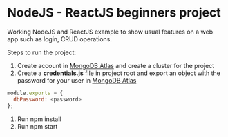 # NodeJS - ReactJS beginners project

Working NodeJS and ReactJS example to show usual features on a web app such as login, CRUD operations.

Steps to run the project:
1. Create account in [MongoDB Atlas](https://cloud.mongodb.com) and create a cluster for the project
1. Create a **credentials.js** file in project root and export an object with the password for your user in
[MongoDB Atlas](https://cloud.mongodb.com)
```javascript
module.exports = {
  dbPassword: <password>
};
```
1. Run npm install
1. Run npm start